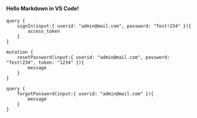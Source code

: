 #### Hello Markdown in VS Code!

```
query {
    signIn(input:{ userid: "admin@mail.com", password: "Test!234" }){
        access_token
    }
}
```

```
mutation {
    resetPassword(input:{ userid: "admin@mail.com", password: "Test!234", token: "1234" }){
        message
    }
}
```

```
query {
    forgotPassword(input:{ userid: "admin@mail.com" }){
        message
    }
}
```
